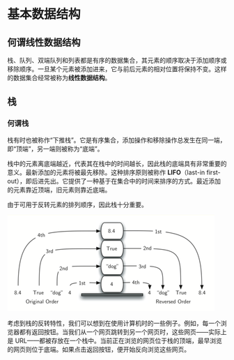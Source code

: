 # 基本数据结构

## 何谓线性数据结构

栈、队列、双端队列和列表都是有序的数据集合，其元素的顺序取决于添加顺序或移除顺序。一旦某个元素被添加进来，它与前后元素的相对位置将保持不变。这样的数据集合经常被称为**线性数据结构**。

## 栈

### 何谓栈

栈有时也被称作“下推栈”。它是有序集合，添加操作和移除操作总发生在同一端，即“顶端”，另一端则被称为“底端”。

栈中的元素离底端越近，代表其在栈中的时间越长，因此栈的底端具有非常重要的意义。最新添加的元素将被最先移除。这种排序原则被称作 **LIFO**（last-in first-out），即后进先出。它提供了一种基于在集合中的时间来排序的方式。最近添加的元素靠近顶端，旧元素则靠近底端。

由于可用于反转元素的排列顺序，因此栈十分重要。

![栈的反转特性](../IMG/3-3.png)

考虑到栈的反转特性，我们可以想到在使用计算机时的一些例子。例如，每一个浏览器都有返回按钮。当我们从一个网页跳转到另一个网页时，这些网页——实际上是 URL——都被存放在一个栈中。当前正在浏览的网页位于栈的顶端，最早浏览的网页则位于底端。如果点击返回按钮，便开始反向浏览这些网页。
